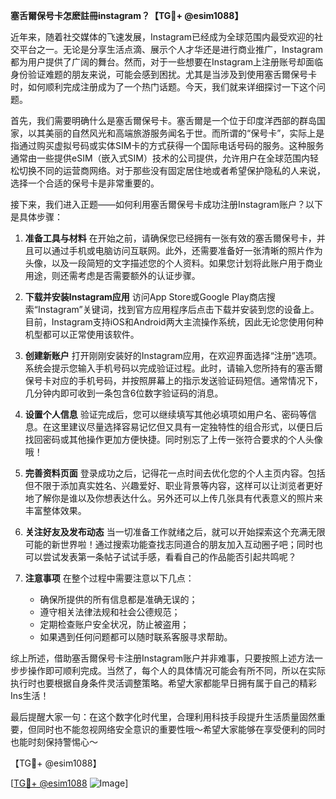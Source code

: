 **塞舌爾保号卡怎麽註冊instagram？【TG💪+ @esim1088】**

近年来，随着社交媒体的飞速发展，Instagram已经成为全球范围内最受欢迎的社交平台之一。无论是分享生活点滴、展示个人才华还是进行商业推广，Instagram都为用户提供了广阔的舞台。然而，对于一些想要在Instagram上注册账号却面临身份验证难题的朋友来说，可能会感到困扰。尤其是当涉及到使用塞舌爾保号卡时，如何顺利完成注册成为了一个热门话题。今天，我们就来详细探讨一下这个问题。

首先，我们需要明确什么是塞舌爾保号卡。塞舌爾是一个位于印度洋西部的群岛国家，以其美丽的自然风光和高端旅游服务闻名于世。而所谓的“保号卡”，实际上是指通过购买虚拟号码或实体SIM卡的方式获得一个国际电话号码的服务。这种服务通常由一些提供eSIM（嵌入式SIM）技术的公司提供，允许用户在全球范围内轻松切换不同的运营商网络。对于那些没有固定居住地或者希望保护隐私的人来说，选择一个合适的保号卡是非常重要的。

接下来，我们进入正题——如何利用塞舌爾保号卡成功注册Instagram账户？以下是具体步骤：

1. **准备工具与材料**
   在开始之前，请确保您已经拥有一张有效的塞舌爾保号卡，并且可以通过手机或电脑访问互联网。此外，还需要准备好一张清晰的照片作为头像，以及一段简短的文字描述您的个人资料。如果您计划将此账户用于商业用途，则还需考虑是否需要额外的认证步骤。

2. **下载并安装Instagram应用**
   访问App Store或Google Play商店搜索“Instagram”关键词，找到官方应用程序后点击下载并安装到您的设备上。目前，Instagram支持iOS和Android两大主流操作系统，因此无论您使用何种机型都可以正常使用该软件。

3. **创建新账户**
   打开刚刚安装好的Instagram应用，在欢迎界面选择“注册”选项。系统会提示您输入手机号码以完成验证过程。此时，请输入您所持有的塞舌爾保号卡对应的手机号码，并按照屏幕上的指示发送验证码短信。通常情况下，几分钟内即可收到一条包含6位数字验证码的消息。

4. **设置个人信息**
   验证完成后，您可以继续填写其他必填项如用户名、密码等信息。在这里建议尽量选择容易记忆但又具有一定独特性的组合形式，以便日后找回密码或其他操作更加方便快捷。同时别忘了上传一张符合要求的个人头像哦！

5. **完善资料页面**
   登录成功之后，记得花一点时间去优化您的个人主页内容。包括但不限于添加真实姓名、兴趣爱好、职业背景等内容，这样可以让浏览者更好地了解你是谁以及你想表达什么。另外还可以上传几张具有代表意义的照片来丰富整体效果。

6. **关注好友及发布动态**
   当一切准备工作就绪之后，就可以开始探索这个充满无限可能的新世界啦！通过搜索功能查找志同道合的朋友加入互动圈子吧；同时也可以尝试发表第一条帖子试试手感，看看自己的作品能否引起共鸣呢？

7. **注意事项**
   在整个过程中需要注意以下几点：
   - 确保所提供的所有信息都是准确无误的；
   - 遵守相关法律法规和社会公德规范；
   - 定期检查账户安全状况，防止被盗用；
   - 如果遇到任何问题都可以随时联系客服寻求帮助。

综上所述，借助塞舌爾保号卡注册Instagram账户并非难事，只要按照上述方法一步步操作即可顺利完成。当然了，每个人的具体情况可能会有所不同，所以在实际执行时也要根据自身条件灵活调整策略。希望大家都能早日拥有属于自己的精彩Ins生活！

最后提醒大家一句：在这个数字化时代里，合理利用科技手段提升生活质量固然重要，但同时也不能忽视网络安全意识的重要性哦～希望大家能够在享受便利的同时也能时刻保持警惕心～

【TG💪+ @esim1088】 

[[TG💪+ @esim1088](https://t.me/s/esim1088) ![Image](https://i.postimg.cc/4NQfJmqS/Snipaste-2025-05-13-00-14-12.png)]